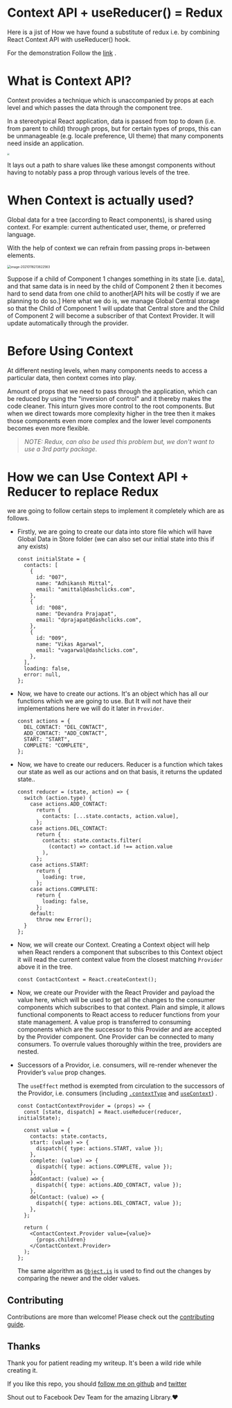 # Context API  + useReducer() = Redux

Here is a jist of How we have found a substitute of redux i.e. by combining React Context API with useReducer() hook.

For the demonstration Follow the [link](https://romantic-stonebraker.netlify.app/) .

# What is Context API?

Context provides a technique which is unaccompanied by props at each level and which passes the data through the component tree.

In a stereotypical React application, data is passed from top to down (i.e. from parent to child) through props, but for certain types of props, this can be unmanageable (e.g. locale preference, UI theme) that many components need inside an application. 

<img src="./images/image-20210116213604084.png" style="zoom:30%;" />

It lays out a path to share values like these amongst components without having to notably pass a prop through various levels of the tree.

# When Context is actually used?

Global data for a tree (according to React components), is shared using context. For example: current authenticated user, theme, or preferred language. 

With the help of context we can refrain from passing props in-between elements.

<img src="./images/image-20210116213822563.png" alt="image-20210116213822563" style="zoom:50%;" />

Suppose if a child of Component 1 changes something in its state [i.e. data], and that same data is in need by the child of Component 2 then it becomes hard to send data from one child to another[API hits will be costly if we are planning to do so.] Here what we do is, we manage Global Central storage so that the Child of Component 1 will update that Central store and the Child of Component 2 will become a subscriber of that Context Provider. It will update automatically through the provider. 

# Before Using Context

At different nesting levels, when many components needs to access a particular data, then context comes into play.

Amount of props that we need to pass through the application, which can be reduced by using the "inversion of control" and it thereby makes the code cleaner. This inturn gives more control to the root components. But when we direct towards more complexity higher in the tree then it makes those components even more complex and the lower level components becomes even more flexible.

> *NOTE: Redux, can also be used this problem but, we don't want to use a 3rd party package*.



# How we can Use Context API + Reducer to replace Redux

we are going to follow certain steps to implement it completely which are as follows.

- Firstly, we are going to create our data into store file which will have Global Data in Store folder (we can also set our initial state into this if any exists)

  ```react
  const initialState = {
    contacts: [
      {
        id: "007",
        name: "Adhikansh Mittal",
        email: "amittal@dashclicks.com",
      },
      {
        id: "008",
        name: "Devandra Prajapat",
        email: "dprajapat@dashclicks.com",
      },
      {
        id: "009",
        name: "Vikas Agarwal",
        email: "vagarwal@dashclicks.com",
      },
    ],
    loading: false,
    error: null,
  };
  ```



- Now, we have to create our actions. It's an object which has all our functions which we are going to use. But It will not have their implementations here we will do it later in ``Provider``.

  ```react
  const actions = {
    DEL_CONTACT: "DEL_CONTACT",
    ADD_CONTACT: "ADD_CONTACT",
    START: "START",
    COMPLETE: "COMPLETE",
  };
  ```



- Now, we have to create our reducers. Reducer is a function which takes our state as well as our actions and on that basis, it returns the updated state..

  ```react
  const reducer = (state, action) => {
    switch (action.type) {
      case actions.ADD_CONTACT:
        return {
          contacts: [...state.contacts, action.value],
        };
      case actions.DEL_CONTACT:
        return {
          contacts: state.contacts.filter(
            (contact) => contact.id !== action.value
          ),
        };
      case actions.START:
        return {
          loading: true,
        };
      case actions.COMPLETE:
        return {
          loading: false,
        };
      default:
        throw new Error();
    }
  };
  ```



- Now, we will create our Context. Creating a Context object will help when React renders a component that subscribes to this Context object it will read the current context value from the closest matching `Provider` above it in the tree.

  ```react
  const ContactContext = React.createContext();
  ```



- Now, we create our Provider with the React Provider and payload the value here, which will be used to get all the changes to the consumer components which subscribes to that context.
  Plain and simple, it allows functional components to React access to reducer functions from your state management. 
  A value prop is transferred to consuming components which are the successor to this Provider and are accepted by the Provider component. One Provider can be connected to many consumers. To overrule values thoroughly within the tree, providers are nested. 

- Successors of a Providor, i.e. consumers, will re-render whenever the Provider’s `value` prop changes. 

  The `useEffect` method is exempted from circulation to the successors of the Providor, i.e. consumers  (including [`.contextType`](https://reactjs.org/docs/context.html#classcontexttype) and [`useContext`](https://reactjs.org/docs/hooks-reference.html#usecontext)) .

  ```react
  const ContactContextProvider = (props) => {
    const [state, dispatch] = React.useReducer(reducer, initialState);
  
    const value = {
      contacts: state.contacts,
      start: (value) => {
        dispatch({ type: actions.START, value });
      },
      complete: (value) => {
        dispatch({ type: actions.COMPLETE, value });
      },
      addContact: (value) => {
        dispatch({ type: actions.ADD_CONTACT, value });
      },
      delContact: (value) => {
        dispatch({ type: actions.DEL_CONTACT, value });
      },
    };
  
    return (
      <ContactContext.Provider value={value}>
        {props.children}
      </ContactContext.Provider>
    );
  };
  ```

  The same algorithm as [`Object.is`](https://developer.mozilla.org/en-US/docs/Web/JavaScript/Reference/Global_Objects/Object/is#Description) is used to find out the changes by comparing the newer and the older values. 



## Contributing

Contributions are more than welcome! Please check out the [contributing guide](https://github.com/HrithikMittal/ContextAPI-Reducer-Redux/blob/master/Contributing.md).



## Thanks

Thank you for patient reading my writeup. It's been a wild ride while creating it.

If you like this repo, you should [follow me on github](https://github.com/HrithikMittal) and [twitter](https://twitter.com/AdhikanshMittal)

Shout out to Facebook Dev Team for the amazing Library.❤️


